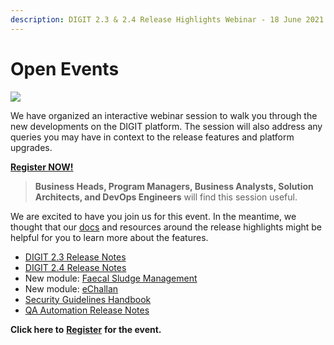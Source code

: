 ```yaml
---
description: DIGIT 2.3 & 2.4 Release Highlights Webinar - 18 June 2021 (3 - 4.30 PM)
---
```


# Open Events

![](https://gblobscdn.gitbook.com/assets%2F-MERG_iQW5oN4ukgXP8K%2F-MbtwiUXGBGgmWstEBLG%2F-Mc2uIUyfSUBew2-Iw2r%2FDigit_banner-01%20%284%29%20%281%29.png?alt=media&token=98b9bd45-172d-4d6b-a22a-5692a1f730e0)

We have organized an interactive webinar session to walk you through the new developments on the DIGIT platform. The session will also address any queries you may have in context to the release features and platform upgrades.

​[**Register NOW!**](https://us02web.zoom.us/webinar/register/WN_jFSs1OVZSKmV6JI4bZ37aA)**​**

> **Business Heads, Program Managers, Business Analysts, Solution Architects, and DevOps Engineers** will find this session useful.

We are excited to have you join us for this event. In the meantime, we thought that our [docs](https://egovernments.us15.list-manage.com/track/click?u=1c3d4853edcca0a9bf558e692&id=9e20321688&e=f5762a60cb) and resources around the release highlights might be helpful for you to learn more about the features.

* ​[DIGIT 2.3 Release Notes](https://docs.digit.org/v/v2.3/digit-2.3-release-notes)​
* ​[DIGIT 2.4 Release Notes](https://docs.digit.org/digit-release-notes)​
* New module: [Faecal Sludge Management](https://docs.digit.org/v/v2.3/digit-2.3-release-notes/fsm-release-notes) ​
* New module: [eChallan](https://docs.digit.org/digit-release-notes/echallan-release-notes) ​
* ​[Security Guidelines Handbook](https://docs.digit.org/digit-support/security-guidelines-handbook)​
* ​[QA Automation Release Notes](https://docs.digit.org/digit-release-notes/qa-automation-release-notes)​

**Click here to** [**Register**](https://us02web.zoom.us/webinar/register/WN_jFSs1OVZSKmV6JI4bZ37aA) **for the event.**

